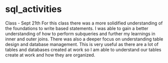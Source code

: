 # sql_activities

Class - Sept 21th
For this class there was a more solidified understanding of the foundations to write based statements. I was able to gain a better understanding of how to perform subqueries and further my learnings in inner and outer joins. There was also a deeper focus on understanding table design and database management.  This is very useful as there are a lot of tables and databases created at work so I am able to understand our tables create at work and how they are organized. 